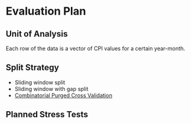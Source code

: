 # Evaluation Plan
## Unit of Analysis
Each row of the data is a vector of CPI values for a certain year-month. 
## Split Strategy
- Sliding window split
- Sliding window with gap split
- [Combinatorial Purged Cross Validation](https://towardsai.net/p/l/the-combinatorial-purged-cross-validation-method)
## Planned Stress Tests
